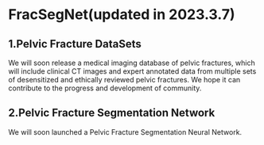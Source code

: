 # FracSegNet(updated in 2023.3.7)

## 1.Pelvic Fracture DataSets

We will soon release a medical imaging database of pelvic fractures, which will include clinical CT images and expert annotated data from multiple sets of desensitized and ethically reviewed pelvic fractures. We hope it can contribute to the progress and development of community.

## 2.Pelvic Fracture Segmentation Network

We will soon launched a Pelvic Fracture Segmentation Neural Network.
